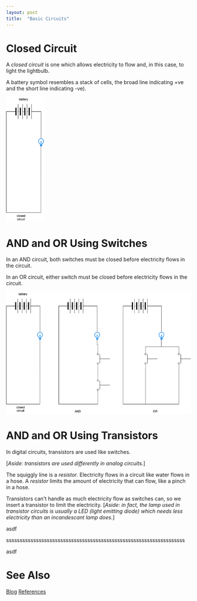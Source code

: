 ```yaml
---
layout: post
title:  "Basic Circuits"
---
```


# Closed Circuit

A *closed circuit* is one which allows electricity to flow and, in this case, to light the lightbulb.

A battery symbol resembles a stack of cells, the broad line indicating +ve and the short line indicating -ve).

<img src="https://github.com/guitarvydas/guitarvydas.github.io/blob/master/assets/2021-08-10-8%20bit-closed%20circuit.png?raw=true" alt="2021-08-10-8 bit-closed circuit.png" style="zoom:67%;" />

# AND and OR Using Switches

In an AND circuit, both switches must be closed before electricity flows in the circuit.

In an OR circuit, either switch must be closed before electricity flows in the circuit.

<img src="https://github.com/guitarvydas/guitarvydas.github.io/blob/master/assets/2021-08-10-8%20bit-AND%20and%20OR%20circuits%20using%20switches.png?raw=true" alt="2021-08-10-8 bit-AND and OR circuits using switches.png" style="zoom: 67%;" />



# AND and OR Using Transistors

In digital circuits, transistors are used like switches.

[_Aside: transistors are used differently in analog circuits._]

The squiggly line is a *resistor*. Electricity flows in a circuit like water flows in a hose.  A *resistor* limits the amount of electricity that can flow, like a pinch in a hose.

Transistors can't handle as much electricity flow as switches can, so we insert a transistor to limit the electricity.  [_Aside: in fact, the lamp used in transistor circuits is usually a LED (light emitting diode) which needs less electricity than an incandescant lamp does._]

asdf

ssssssssssssssssssssssssssssssssssssssssssssssssssssssssssssssssss 

asdf



# See Also

[Blog](https://guitarvydas.github.io)
[References](https://guitarvydas.github.io/2021/01/14/References.html)

<script src="https://utteranc.es/client.js" 
        repo="guitarvydas/guitarvydas.github.io" 
        issue-term="pathname" 
        theme="github-light" 
        crossorigin="anonymous" 
        async> 
</script> 
